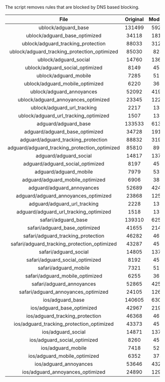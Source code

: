 The script removes rules that are blocked by DNS based blocking.


| File | Original | Modified |
|:----:|:-----:|:-----:|
| ublock/adguard_base | 131499 | 59246 |
| ublock/adguard_base_optimized | 34118 | 18112 |
| ublock/adguard_tracking_protection | 88033 | 31219 |
| ublock/adguard_tracking_protection_optimized | 85030 | 8245 |
| ublock/adguard_social | 14760 | 13688 |
| ublock/adguard_social_optimized | 8149 | 4545 |
| ublock/adguard_mobile | 7285 | 5127 |
| ublock/adguard_mobile_optimized | 6220 | 3663 |
| ublock/adguard_annoyances | 52092 | 41921 |
| ublock/adguard_annoyances_optimized | 23345 | 12293 |
| ublock/adguard_url_tracking | 2217 | 1349 |
| ublock/adguard_url_tracking_optimized | 1507 | 1346 |
| adguard/adguard_base | 133533 | 61323 |
| adguard/adguard_base_optimized | 34728 | 19152 |
| adguard/adguard_tracking_protection | 88832 | 31959 |
| adguard/adguard_tracking_protection_optimized | 85810 | 8969 |
| adguard/adguard_social | 14817 | 13749 |
| adguard/adguard_social_optimized | 8197 | 4592 |
| adguard/adguard_mobile | 7979 | 5311 |
| adguard/adguard_mobile_optimized | 6906 | 3840 |
| adguard/adguard_annoyances | 52689 | 42434 |
| adguard/adguard_annoyances_optimized | 23868 | 12576 |
| adguard/adguard_url_tracking | 2228 | 1358 |
| adguard/adguard_url_tracking_optimized | 1518 | 1355 |
| safari/adguard_base | 139310 | 62537 |
| safari/adguard_base_optimized | 41655 | 21428 |
| safari/adguard_tracking_protection | 46282 | 4656 |
| safari/adguard_tracking_protection_optimized | 43287 | 4506 |
| safari/adguard_social | 14805 | 13732 |
| safari/adguard_social_optimized | 8192 | 4578 |
| safari/adguard_mobile | 7321 | 5168 |
| safari/adguard_mobile_optimized | 6255 | 3698 |
| safari/adguard_annoyances | 52865 | 42534 |
| safari/adguard_annoyances_optimized | 24105 | 12652 |
| ios/adguard_base | 140605 | 63045 |
| ios/adguard_base_optimized | 42967 | 21933 |
| ios/adguard_tracking_protection | 46368 | 4666 |
| ios/adguard_tracking_protection_optimized | 43373 | 4516 |
| ios/adguard_social | 14871 | 13771 |
| ios/adguard_social_optimized | 8260 | 4599 |
| ios/adguard_mobile | 7418 | 5213 |
| ios/adguard_mobile_optimized | 6352 | 3740 |
| ios/adguard_annoyances | 53646 | 43200 |
| ios/adguard_annoyances_optimized | 24890 | 12979 |